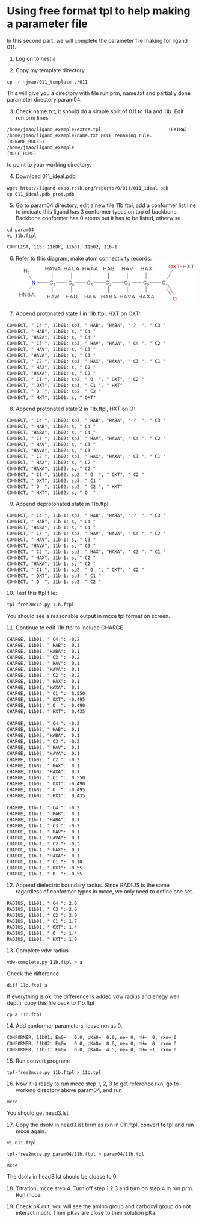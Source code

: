 # Using free format tpl to help making a parameter file

In this second part, we will complete the parameter file making for ligand 011.

1. Log on to hestia

2. Copy my template directory
  ```
  cp -r ~jmao/011_template ./011
  ```
  This will give you a directory with file run.prm, name.txt and partially done parameter directory param04.

3. Check name.txt, it should do a simple split of 011 to 11a and 11b.
Edit run.prm lines
  ```
  /home/jmao/ligand_example/extra.tpl                         (EXTRA)
  /home/jmao/ligand_example/name.txt MCCE renaming rule.      (RENAME_RULES)
  /home/jmao/ligand_example                                   (MCCE_HOME)
  ```
  to point to your working directory.

4. Download 011_ideal.pdb
```
wget http://ligand-expo.rcsb.org/reports/0/011/011_ideal.pdb
cp 011_ideal.pdb prot.pdb
```

5. Go to param04 directory, edit a new file 11b.ftpl, add a conformer list line to indicate this ligand has 3 conformer types on top of backbone. Backbone conformer has 0 atoms but it has to be listed, otherwise
```
cd param04
vi 11b.ftpl
```
```
CONFLIST, 11b: 11bBK, 11b01, 11b02, 11b-1
```

6. Refer to this diagram, make atom connectivity records:
![011 7-aminoheptanoic acid diagram](https://github.com/newbooks/free-format-tpl/raw/master/tpls/Capture.JPG)

7. Append protonated state 1 in 11b.ftpl, HXT on OXT:
```
CONNECT, " C4 ", 11b01: sp3, " HAB", "HABA", " ?  ", " C3 "
CONNECT, " HAB", 11b01: s, " C4 "
CONNECT, "HABA", 11b01: s, " C4 "
CONNECT, " C3 ", 11b01: sp3, " HAV", "HAVA", " C4 ", " C2 "
CONNECT, " HAV", 11b01: s, " C3 "
CONNECT, "HAVA", 11b01: s, " C3 "
CONNECT, " C2 ", 11b01: sp3, " HAX", "HAXA", " C3 ", " C1 "
CONNECT, " HAX", 11b01: s, " C2 "
CONNECT, "HAXA", 11b01: s, " C2 "
CONNECT, " C1 ", 11b01: sp2, " O  ", " OXT", " C2 "
CONNECT, " OXT", 11b01: sp3, " C1 ", " HXT"
CONNECT, " O  ", 11b01: sp2, " C2 "
CONNECT, " HXT", 11b01: s, " OXT"
```

8. Append protonated state 2 in 11b.ftpl, HXT on O:
```
CONNECT, " C4 ", 11b02: sp3, " HAB", "HABA", " ?  ", " C3 "
CONNECT, " HAB", 11b02: s, " C4 "
CONNECT, "HABA", 11b02: s, " C4 "
CONNECT, " C3 ", 11b02: sp3, " HAV", "HAVA", " C4 ", " C2 "
CONNECT, " HAV", 11b02: s, " C3 "
CONNECT, "HAVA", 11b02: s, " C3 "
CONNECT, " C2 ", 11b02: sp3, " HAX", "HAXA", " C3 ", " C1 "
CONNECT, " HAX", 11b02: s, " C2 "
CONNECT, "HAXA", 11b02: s, " C2 "
CONNECT, " C1 ", 11b02: sp2, " O  ", " OXT", " C2 "
CONNECT, " OXT", 11b02: sp3, " C1 "
CONNECT, " O  ", 11b02: sp2, " C2 ", " HXT"
CONNECT, " HXT", 11b02: s, " O  "
```

9. Append deprotonated state in 11b.ftpl:
```
CONNECT, " C4 ", 11b-1: sp3, " HAB", "HABA", " ?  ", " C3 "
CONNECT, " HAB", 11b-1: s, " C4 "
CONNECT, "HABA", 11b-1: s, " C4 "
CONNECT, " C3 ", 11b-1: sp3, " HAV", "HAVA", " C4 ", " C2 "
CONNECT, " HAV", 11b-1: s, " C3 "
CONNECT, "HAVA", 11b-1: s, " C3 "
CONNECT, " C2 ", 11b-1: sp3, " HAX", "HAXA", " C3 ", " C1 "
CONNECT, " HAX", 11b-1: s, " C2 "
CONNECT, "HAXA", 11b-1: s, " C2 "
CONNECT, " C1 ", 11b-1: sp2, " O  ", " OXT", " C2 "
CONNECT, " OXT", 11b-1: sp3, " C1 "
CONNECT, " O  ", 11b-1: sp2, " C2 "
```

10. Test this ftpl file:
```
tpl-free2mcce.py 11b.ftpl
```
  You should see a reasonable output in mcce tpl format on screen.

11. Continue to edit 11b.ftpl to include CHARGE
```
CHARGE, 11b01, " C4 ": -0.2
CHARGE, 11b01, " HAB":  0.1
CHARGE, 11b01, "HABA":  0.1
CHARGE, 11b01, " C3 ": -0.2
CHARGE, 11b01, " HAV":  0.1
CHARGE, 11b01, "HAVA":  0.1
CHARGE, 11b01, " C2 ": -0.2
CHARGE, 11b01, " HAX":  0.1
CHARGE, 11b01, "HAXA":  0.1
CHARGE, 11b01, " C1 ":  0.550
CHARGE, 11b01, " OXT": -0.495
CHARGE, 11b01, " O  ": -0.490
CHARGE, 11b01, " HXT":  0.435

CHARGE, 11b02, " C4 ": -0.2
CHARGE, 11b02, " HAB":  0.1
CHARGE, 11b02, "HABA":  0.1
CHARGE, 11b02, " C3 ": -0.2
CHARGE, 11b02, " HAV":  0.1
CHARGE, 11b02, "HAVA":  0.1
CHARGE, 11b02, " C2 ": -0.2
CHARGE, 11b02, " HAX":  0.1
CHARGE, 11b02, "HAXA":  0.1
CHARGE, 11b02, " C1 ":  0.550
CHARGE, 11b02, " OXT": -0.490
CHARGE, 11b02, " O  ": -0.495
CHARGE, 11b02, " HXT":  0.435

CHARGE, 11b-1, " C4 ": -0.2
CHARGE, 11b-1, " HAB":  0.1
CHARGE, 11b-1, "HABA":  0.1
CHARGE, 11b-1, " C3 ": -0.2
CHARGE, 11b-1, " HAV":  0.1
CHARGE, 11b-1, "HAVA":  0.1
CHARGE, 11b-1, " C2 ": -0.2
CHARGE, 11b-1, " HAX":  0.1
CHARGE, 11b-1, "HAXA":  0.1
CHARGE, 11b-1, " C1 ":  0.10
CHARGE, 11b-1, " OXT": -0.55
CHARGE, 11b-1, " O  ": -0.55
```

12. Append dielectric boundary radius. Since RADIUS is the same ragardless of conformer types in mcce, we only need to define one set.
```
RADIUS, 11b01, " C4 ": 2.0
RADIUS, 11b01, " C3 ": 2.0
RADIUS, 11b01, " C2 ": 2.0
RADIUS, 11b01, " C1 ": 1.7
RADIUS, 11b01, " OXT": 1.4
RADIUS, 11b01, " O  ": 1.4
RADIUS, 11b01, " HXT": 1.0
```

13. Complete vdw radius
```
vdw-complete.py 11b.ftpl > a

```
Check the difference:
```
diff 11b.ftpl a
```
If everything is ok, the difference is added vdw radius and enegy well depth, copy this file back to 11b.ftpl
```
cp a 11b.ftpl
```

14. Add conformer parameters, leave rxn as 0.
```
CONFORMER, 11b01: Em0=   0.0, pKa0=  0.0, ne= 0, nH=  0, rxn= 0
CONFORMER, 11b02: Em0=   0.0, pKa0=  0.0, ne= 0, nH=  0, rxn= 0
CONFORMER, 11b-1: Em0=   0.0, pKa0=  4.5, ne= 0, nH= -1, rxn= 0
```

15. Run convert program:
```
tpl-free2mcce.py 11b.ftpl > 11b.tpl
```

16. Now it is ready to run mcce step 1, 2, 3 to get reference rxn, go to working directory above param04, and run
```
mcce
```
You should get head3.lst

17. Copy the dsolv in head3.lst term as rxn in 011.ftpl, convert to tpl and run mcce again.
```
vi 011.ftpl
```
```
tpl-free2mcce.py param04/11b.ftpl > param04/11b.tpl
```
```
mcce
```
The dsolv in head3.lst should be cloase to 0.

18. Titration, mcce step 4. Turn off step 1,2,3 and turn on step 4 in run.prm. Run mcce.

19. Check pK.out, you will see the amino group and carboxyl group do not interact much. Their pKas are close to their solution pKa.
